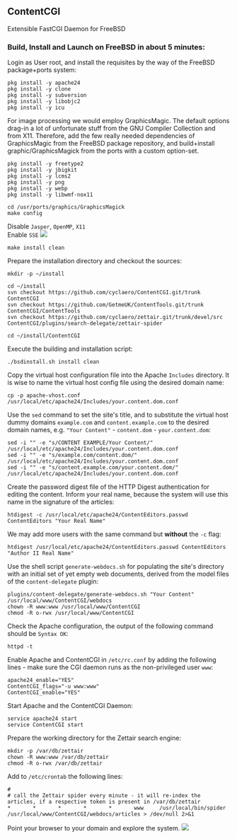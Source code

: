## ContentCGI
Extensible FastCGI Daemon for FreeBSD


### Build, Install and Launch on FreeBSD in about 5 minutes:

Login as User root, and install the requisites by the way of the FreeBSD package+ports system:

    pkg install -y apache24
    pkg install -y clone
    pkg install -y subversion
    pkg install -y libobjc2
    pkg install -y icu

For image processing we would employ GraphicsMagic. The default options drag-in a lot of unfortunate stuff from the GNU Compiler Collection and from X11. Therefore, add the few really needed dependencies of GraphicsMagic from the FreeBSD package repository, and build+install graphic/GraphicsMagick from the ports with a custom option-set.

    pkg install -y freetype2
    pkg install -y jbigkit
    pkg install -y lcms2
    pkg install -y png
    pkg install -y webp
    pkg install -y libwmf-nox11

    cd /usr/ports/graphics/GraphicsMagick
    make config

Disable `Jasper`, `OpenMP`, `X11`  
Enable `SSE`
<img src="https://obsigna.com/articles/media/1529528376/GM-Options.png">

    make install clean
  

Prepare the installation directory and checkout the sources:

    mkdir -p ~/install

    cd ~/install
    svn checkout https://github.com/cyclaero/ContentCGI.git/trunk ContentCGI
    svn checkout https://github.com/GetmeUK/ContentTools.git/trunk ContentCGI/ContentTools
    svn checkout https://github.com/cyclaero/zettair.git/trunk/devel/src ContentCGI/plugins/search-delegate/zettair-spider

    cd ~/install/ContentCGI

Execute the building and installation script:

    ./bsdinstall.sh install clean
  

Copy the virtual host configuration file into the Apache `Includes` directory. It is wise to name the virtual host config file using the desired domain name:

    cp -p apache-vhost.conf /usr/local/etc/apache24/Includes/your.content.dom.conf

Use the `sed` command  to set the site's title, and to substitute the virtual host dummy domains `example.com` and `content.example.com` to the desired domain names, e.g. `"Your Content"` - `content.dom` - `your.content.dom`:

    sed -i "" -e "s/CONTENT EXAMPLE/Your Content/"         /usr/local/etc/apache24/Includes/your.content.dom.conf
    sed -i "" -e "s/example.com/content.dom/"              /usr/local/etc/apache24/Includes/your.content.dom.conf
    sed -i "" -e "s/content.example.com/your.content.dom/" /usr/local/etc/apache24/Includes/your.content.dom.conf
  

Create the password digest file of the HTTP Digest authentication for editing the content. Inform your real name, because the system will use this name in the signature of the articles:

    htdigest -c /usr/local/etc/apache24/ContentEditors.passwd ContentEditors "Your Real Name"

We may add more users with the same command but __without__ the `-c` flag:

    htdigest /usr/local/etc/apache24/ContentEditors.passwd ContentEditors "Author II Real Name"
  

Use the shell script `generate-webdocs.sh` for populating the site's directory with an initial set of yet empty web documents, derived from the model files of the `content-delegate` plugin:

    plugins/content-delegate/generate-webdocs.sh "Your Content" /usr/local/www/ContentCGI/webdocs
    chown -R www:www /usr/local/www/ContentCGI
    chmod -R o-rwx /usr/local/www/ContentCGI
  

Check the Apache configuration, the output of the following command should be `Syntax OK`:

    httpd -t

Enable Apache and ContentCGI in `/etc/rc.conf` by adding the following lines - make sure the CGI daemon runs as the non-privileged user `www`:

    apache24_enable="YES"
    ContentCGI_flags="-u www:www"
    ContentCGI_enable="YES"

Start Apache and the ContentCGI Daemon:

    service apache24 start
    service ContentCGI start
  

Prepare the working directory for the Zettair search engine:

    mkdir -p /var/db/zettair
    chown -R www:www /var/db/zettair
    chmod -R o-rwx /var/db/zettair

Add to `/etc/crontab` the following lines:

    #
    # call the Zettair spider every minute - it will re-index the articles, if a respective token is present in /var/db/zettair
    *       *       *       *       *       www     /usr/local/bin/spider /usr/local/www/ContentCGI/webdocs/articles > /dev/null 2>&1
  

Point your browser to your domain and explore the system.
<A href="https://obsigna.com/"><IMG src="https://obsigna.com/articles/media/2018/Obsigna's Test.png"></A>
